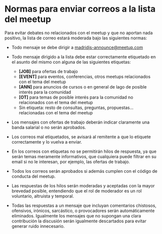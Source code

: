 # Normas para enviar correos a la lista del meetup

Para evitar debates no relacionados con el meetup y que no aportan nada positivo, la lista de correo estará moderada bajo las siguientes normas:

* Todo mensaje se debe dirigir a madridjs-announce@meetup.com
* Todo mensaje dirigido a la lista debe estar correctamente etiquetado en el asunto del mismo con alguna de las siguientes etiquetas:
  * **[JOB]** para ofertas de trabajo
  * **[EVENT]** para eventos, conferencias, otros meetups relacionados con el tema del meetup
  * **[ANN]** para anuncios de cursos o en general de lago de posible interés para la comunidad 
  * **[OT]** para temas de posible interés para la comunidad no relacionados con el tema del meetup
  * Sin etiqueta: resto de consultas, preguntas, propuestas... relacionadas con el tema del meetup

* Los mensajes con ofertas de trabajo deberán indicar claramente una banda salarial o no serán aprobados.

* Los correos mal etiquetados, se avisará al remitente a que lo etiquete correctamente y lo vuelva a enviar.

* En los correos con etiquetas no se permitirán hilos de respuesta, ya que serán temas meramente informativos, que cualquiera puede filtrar en su email si no le interesan, por ejemplo, las ofertas de trabajo.

* Todos los correos serán aprobados si además cumplen con el código de conducta del meetup.

* Las respuestas de los hilos serán moderadas y aceptadas con la mayor brevedad posible, entendiendo que el rol de moderador es un rol voluntario, altruista y temporal.

* Todas las respuestas a un mensaje que incluyan comentarios chistosos, ofensivos, irónicos, sarcástico, o provocadores serán automáticamente eliminados. Igualmente los mensajes que no supongan una clara contribución la discusión serán igualmente descartados para evitar generar ruido innecesario.
